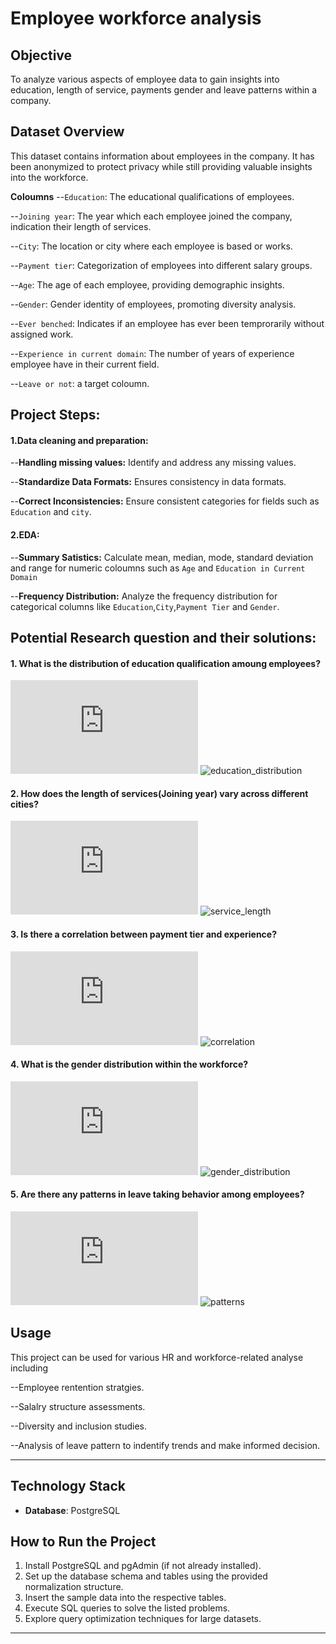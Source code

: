 # Employee workforce analysis

## Objective

To analyze various aspects of employee data to gain insights into education, length of service, payments gender and leave patterns within a  company.

## Dataset Overview

This dataset contains information about employees in the company.
It has been anonymized to protect privacy while still providing valuable insights into the workforce.

**Coloumns**
--`Education`: The educational qualifications of employees.

--`Joining year`: The year which each employee joined the company, indication their length of services.

--`City`: The location or city where each employee is based or works.

--`Payment tier`: Categorization of employees into different salary groups.

--`Age`: The age of each employee, providing demographic insights.

--`Gender`: Gender identity of employees, promoting diversity analysis.

--`Ever benched`: Indicates if an employee has ever been temprorarily without assigned work.

--`Experience in current domain`: The number of years of experience employee have in their current field.

--`Leave or not`: a target coloumn.

## Project Steps:

#### **1.Data cleaning and preparation:**

--**Handling missing values:** Identify and address any missing values.

--**Standardize Data Formats:** Ensures consistency in data formats.

--**Correct Inconsistencies:** Ensure consistent categories for fields such as `Education` and `city`.

#### **2.EDA:**
--**Summary Satistics:** Calculate mean, median, mode, standard deviation and range for numeric coloumns such as `Age` and `Education in Current Domain`

--**Frequency Distribution:** Analyze the frequency distribution for categorical columns like `Education`,`City`,`Payment Tier` and `Gender`.

## Potential Research question and their solutions:

#### 1. What is the distribution of education qualification amoung employees?

![SQL query](https://github.com/Yoge-ra/emplyee_workforce_analysis/blob/main/3_queries.sql)
![education_distribution](https://github.com/user-attachments/assets/8bb20b31-6a8e-4c38-9a7a-b1f38dc79e04)

#### 2. How does the length of services(Joining year) vary across different cities?

![SQL query](https://github.com/Yoge-ra/emplyee_workforce_analysis/blob/main/3_queries.sql)
![service_length](https://github.com/user-attachments/assets/bfab0e6f-d255-4c57-b8c2-49921837b429)

#### 3. Is there a correlation between payment tier and experience?

![SQL query](https://github.com/Yoge-ra/emplyee_workforce_analysis/blob/main/3_queries.sql)
![correlation](https://github.com/user-attachments/assets/3fa8d809-fcd2-439b-98fe-c4616142af8e)

#### 4. What is the gender distribution within the workforce?

![SQL query](https://github.com/Yoge-ra/emplyee_workforce_analysis/blob/main/3_queries.sql)
![gender_distribution](https://github.com/user-attachments/assets/bb1824f2-f158-4e08-ab9d-6f944e8a2ecb)

#### 5. Are there any patterns in leave taking behavior among employees?

![SQL query](https://github.com/Yoge-ra/emplyee_workforce_analysis/blob/main/3_queries.sql)
![patterns](https://github.com/user-attachments/assets/245d66ca-198c-4742-a6f1-d37486b4b7da)

## Usage

This project can be used for various HR and workforce-related analyse including

  --Employee rentention stratgies.

  --Salalry structure assessments.

  --Diversity and inclusion studies.

  --Analysis of leave pattern to indentify trends and make informed decision.
  
---
## Technology Stack
- **Database**: PostgreSQL

## How to Run the Project
1. Install PostgreSQL and pgAdmin (if not already installed).
2. Set up the database schema and tables using the provided normalization structure.
3. Insert the sample data into the respective tables.
4. Execute SQL queries to solve the listed problems.
5. Explore query optimization techniques for large datasets.
---
